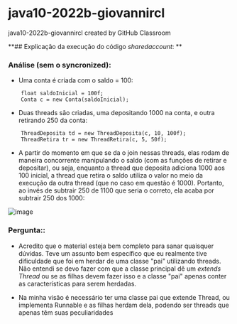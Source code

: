 # java10-2022b-giovannircl
java10-2022b-giovannircl created by GitHub Classroom

**## Explicação da execução do código _sharedaccount_: **

### Análise (sem o syncronized):

- Uma conta é criada com o saldo = 100:
```
    float saldoInicial = 100f;
    Conta c = new Conta(saldoInicial);
```

- Duas threads são criadas, uma depositando 1000 na conta, e outra retirando 250 da conta:
```
    ThreadDeposita td = new ThreadDeposita(c, 10, 100f);
    ThreadRetira tr = new ThreadRetira(c, 5, 50f);
```
- A partir do momento em que se da o join nessas threads, elas rodam de maneira concorrente manipulando
o saldo (com as funções de retirar e depositar), ou seja, enquanto a thread que deposita adiciona 1000 aos 100 inicial,
a thread que retira o saldo utiliza o valor no meio da execução da outra thread (que no caso em questão é 1000). 
Portanto, ao invés de subtrair 250 de 1100 que seria o correto, ela acaba por subtrair 250 dos 1000:

![image](https://user-images.githubusercontent.com/60160232/200311384-47c8e3f1-6b62-460a-8143-1017021a8453.png)

### Pergunta::

- Acredito que o material esteja bem completo para sanar quaisquer dúvidas. Teve um assunto bem específico que eu realmente tive dificuldade
que foi em herdar de uma classe "pai" utilizando threads. Não entendi se devo fazer com que a classe principal dê um _extends Thread_ ou se as
filhas devem fazer isso e a classe "pai" apenas conter as características para serem herdadas.

- Na minha visão é necessário ter uma classe pai que extende Thread, ou implementa Runnable e as filhas herdam dela, podendo ser threads que apenas têm suas peculiaridades















